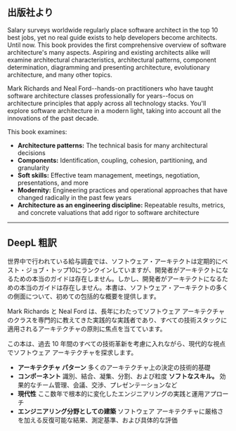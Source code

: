 ## 出版社より

Salary surveys worldwide regularly place software architect in the top 10 best jobs, yet no real guide exists to help developers become architects. Until now. This book provides the first comprehensive overview of software architecture's many aspects. Aspiring and existing architects alike will examine architectural characteristics, architectural patterns, component determination, diagramming and presenting architecture, evolutionary architecture, and many other topics.

Mark Richards and Neal Ford--hands-on practitioners who have taught software architecture classes professionally for years--focus on architecture principles that apply across all technology stacks. You'll explore software architecture in a modern light, taking into account all the innovations of the past decade.

This book examines:

- **Architecture patterns:** The technical basis for many architectural decisions
- **Components:** Identification, coupling, cohesion, partitioning, and granularity
- **Soft skills:** Effective team management, meetings, negotiation, presentations, and more
- **Modernity:** Engineering practices and operational approaches that have changed radically in the past few years
- **Architecture as an engineering discipline:** Repeatable results, metrics, and concrete valuations that add rigor to software architecture

---

## DeepL 粗訳

世界中で行われている給与調査では、ソフトウェア・アーキテクトは定期的にベスト・ジョブ・トップ10にランクインしていますが、開発者がアーキテクトになるための本当のガイドは存在しません。しかし、開発者がアーキテクトになるための本当のガイドは存在しません。本書は、ソフトウェア・アーキテクトの多くの側面について、初めての包括的な概要を提供します。

Mark Richards と Neal Ford は、長年にわたってソフトウェア アーキテクチャのクラスを専門的に教えてきた実践的な実践者であり、すべての技術スタックに適用されるアーキテクチャの原則に焦点を当てています。

この本は、過去 10 年間のすべての技術革新を考慮に入れながら、現代的な視点でソフトウェア アーキテクチャを探求します。

- **アーキテクチャ パターン** 多くのアーキテクチャ上の決定の技術的基礎
- **コンポーネント** 識別、結合、凝集、分割、および粒度 **ソフトなスキル。** 効果的なチーム管理、会議、交渉、プレゼンテーションなど
- **現代性** ここ数年で根本的に変化したエンジニアリングの実践と運用アプローチ
- **エンジニアリング分野としての建築** ソフトウェア アーキテクチャに厳格さを加える反復可能な結果、測定基準、および具体的な評価

